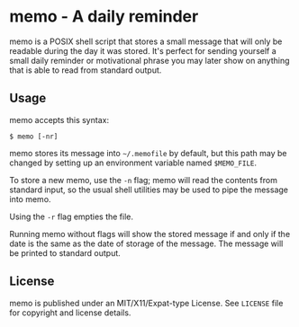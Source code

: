 # memo - A daily reminder

memo is a POSIX shell script that stores a small message that will only be 
readable during the day it was stored. It's perfect for sending yourself a 
small daily reminder or motivational phrase you may later show on anything that 
is able to read from standard output.

## Usage

memo accepts this syntax:

```
$ memo [-nr]
```

memo stores its message into ``~/.memofile`` by default, but this path may be
changed by setting up an environment variable named ``$MEMO_FILE``.

To store a new memo, use the ``-n`` flag; memo will read the contents from
standard input, so the usual shell utilities may be used to pipe the message
into memo.

Using the ``-r`` flag empties the file.

Running memo without flags will show the stored message if and only if the date
is the same as the date of storage of the message. The message will be printed
to standard output.

## License

memo is published under an MIT/X11/Expat-type License. See ``LICENSE`` file for 
copyright and license details.

